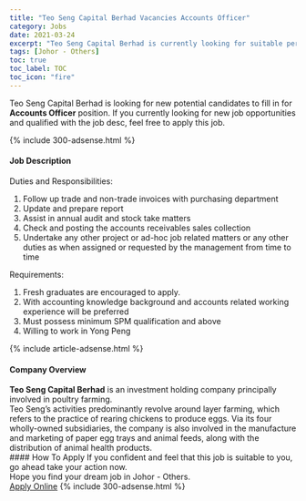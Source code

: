 ```yaml
---
title: "Teo Seng Capital Berhad Vacancies Accounts Officer" 
category: Jobs 
date: 2021-03-24 
excerpt: "Teo Seng Capital Berhad is currently looking for suitable person to fill in the Accounts Officer which based in Johor - Others" 
tags: [Johor - Others] 
toc: true 
toc_label: TOC 
toc_icon: "fire" 
--- 
```


<p>Teo Seng Capital Berhad is looking for new potential candidates to fill in for <b>Accounts Officer</b> position. If you currently looking for new job opportunities and qualified with the job desc, feel free to apply this job.
</p>{% include 300-adsense.html %} 
<div><div><h4>Job Description</h4></div><div><div><span><div><p>Duties and Responsibilities:</p><ol><li>Follow up trade and non-trade invoices with purchasing department</li><li>Update and prepare report</li><li>Assist in annual audit and stock take matters</li><li>Check and posting the accounts receivables sales collection</li><li>Undertake any other project or ad-hoc job related matters or any other duties as when assigned or requested by the management from time to time</li></ol><p>Requirements:</p><ol><li>Fresh graduates are encouraged to apply.</li><li>With accounting knowledge background and accounts related working experience will be preferred&#160;&#160;</li><li>Must possess minimum SPM qualification and above</li><li>Willing to work in Yong Peng</li></ol></div></span></div></div></div> 
{% include article-adsense.html %} 
<div><div><h4>Company Overview</h4></div><div><div><span><div><div>
<div><strong>Teo Seng Capital Berhad</strong> is an investment holding company principally involved in poultry farming.</div>
<div>Teo Seng&#8217;s activities predominantly revolve around layer farming, which refers to the practice of rearing chickens to produce eggs. Via its four wholly-owned subsidiaries, the company is also involved in the manufacture and marketing of paper egg trays and animal feeds, along with the distribution of animal health products.</div>
</div></div></span></div></div></div> 
#### How To Apply 
If you confident and feel that this job is suitable to you, go ahead take your action now. <br/> 
Hope you find your dream job in Johor - Others. <br/> 
<a href="https://www.jobstreet.com.my/en/job/accounts-officer-4515440?jobId=jobstreet-my-job-4515440&" class="btn btn--info" target="_blank" rel="nofollow noopenner">Apply Online</a> 
{% include 300-adsense.html %} 